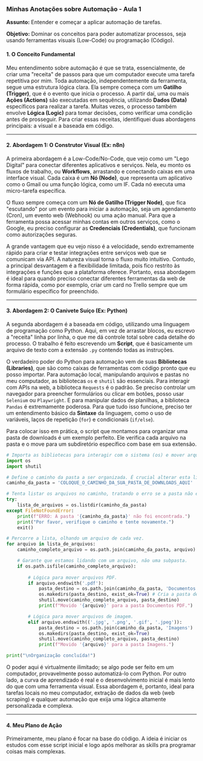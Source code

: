 ### **Minhas Anotações sobre Automação - Aula 1**

**Assunto:** Entender e começar a aplicar automação de tarefas.

**Objetivo:** Dominar os conceitos para poder automatizar processos, seja usando ferramentas visuais (Low-Code) ou programação (Código).

#### **1. O Conceito Fundamental**

Meu entendimento sobre automação é que se trata, essencialmente, de criar uma "receita" de passos para que um computador execute uma tarefa repetitiva por mim. Toda automação, independentemente da ferramenta, segue uma estrutura lógica clara. Ela sempre começa com um **Gatilho (Trigger)**, que é o evento que inicia o processo. A partir daí, uma ou mais **Ações (Actions)** são executadas em sequência, utilizando **Dados (Data)** específicos para realizar a tarefa. Muitas vezes, o processo também envolve **Lógica (Logic)** para tomar decisões, como verificar uma condição antes de prosseguir. Para criar essas receitas, identifiquei duas abordagens principais: a visual e a baseada em código.

-----

#### **2. Abordagem 1: O Construtor Visual (Ex: n8n)**

A primeira abordagem é a Low-Code/No-Code, que vejo como um "Lego Digital" para conectar diferentes aplicativos e serviços. Nela, eu monto os fluxos de trabalho, ou **Workflows**, arrastando e conectando caixas em uma interface visual. Cada caixa é um **Nó (Node)**, que representa um aplicativo como o Gmail ou uma função lógica, como um IF. Cada nó executa uma micro-tarefa específica.

O fluxo sempre começa com um **Nó de Gatilho (Trigger Node)**, que fica "escutando" por um evento para iniciar a automação, seja um agendamento (Cron), um evento web (Webhook) ou uma ação manual. Para que a ferramenta possa acessar minhas contas em outros serviços, como o Google, eu preciso configurar as **Credenciais (Credentials)**, que funcionam como autorizações seguras.

A grande vantagem que eu vejo nisso é a velocidade, sendo extremamente rápido para criar e testar integrações entre serviços web que se comunicam via API. A natureza visual torna o fluxo muito intuitivo. Contudo, a principal desvantagem é a flexibilidade limitada, pois fico restrito às integrações e funções que a plataforma oferece. Portanto, essa abordagem é ideal para quando preciso conectar diferentes ferramentas da web de forma rápida, como por exemplo, criar um card no Trello sempre que um formulário específico for preenchido.

-----

#### **3. Abordagem 2: O Canivete Suíço (Ex: Python)**

A segunda abordagem é a baseada em código, utilizando uma linguagem de programação como Python. Aqui, em vez de arrastar blocos, eu escrevo a "receita" linha por linha, o que me dá controle total sobre cada detalhe do processo. O trabalho é feito escrevendo um **Script**, que é basicamente um arquivo de texto com a extensão `.py` contendo todas as instruções.

O verdadeiro poder do Python para automação vem de suas **Bibliotecas (Libraries)**, que são como caixas de ferramentas com código pronto que eu posso importar. Para automação local, manipulando arquivos e pastas no meu computador, as bibliotecas `os` e `shutil` são essenciais. Para interagir com APIs na web, a biblioteca `Requests` é o padrão. Se preciso controlar um navegador para preencher formulários ou clicar em botões, posso usar `Selenium` ou `Playwright`. E para manipular dados de planilhas, a biblioteca `Pandas` é extremamente poderosa. Para que tudo isso funcione, preciso ter um entendimento básico da **Sintaxe** da linguagem, como o uso de variáveis, laços de repetição (`for`) e condicionais (`if/else`).

Para colocar isso em prática, o script que montamos para organizar uma pasta de downloads é um exemplo perfeito. Ele verifica cada arquivo na pasta e o move para um subdiretório específico com base em sua extensão.

```python
# Importa as bibliotecas para interagir com o sistema (os) e mover arquivos (shutil)
import os
import shutil

# Define o caminho da pasta a ser organizada. É crucial alterar esta linha.
caminho_da_pasta = 'COLOQUE_O_CAMINHO_DA_SUA_PASTA_DE_DOWNLOADS_AQUI'

# Tenta listar os arquivos no caminho, tratando o erro se a pasta não existir.
try:
    lista_de_arquivos = os.listdir(caminho_da_pasta)
except FileNotFoundError:
    print(f"ERRO: A pasta '{caminho_da_pasta}' não foi encontrada.")
    print("Por favor, verifique o caminho e tente novamente.")
    exit()

# Percorre a lista, olhando um arquivo de cada vez.
for arquivo in lista_de_arquivos:
    caminho_completo_arquivo = os.path.join(caminho_da_pasta, arquivo)

    # Garante que estamos lidando com um arquivo, não uma subpasta.
    if os.path.isfile(caminho_completo_arquivo):
        
        # Lógica para mover arquivos PDF.
        if arquivo.endswith('.pdf'):
            pasta_destino = os.path.join(caminho_da_pasta, 'Documentos PDF')
            os.makedirs(pasta_destino, exist_ok=True) # Cria a pasta de destino se não existir
            shutil.move(caminho_completo_arquivo, pasta_destino)
            print(f"Movido '{arquivo}' para a pasta Documentos PDF.")

        # Lógica para mover arquivos de imagem.
        elif arquivo.endswith(('.jpg', '.png', '.gif', '.jpeg')):
            pasta_destino = os.path.join(caminho_da_pasta, 'Imagens')
            os.makedirs(pasta_destino, exist_ok=True)
            shutil.move(caminho_completo_arquivo, pasta_destino)
            print(f"Movido '{arquivo}' para a pasta Imagens.")

print("\nOrganização concluída!")
```

O poder aqui é virtualmente ilimitado; se algo pode ser feito em um computador, provavelmente posso automatizá-lo com Python. Por outro lado, a curva de aprendizado é real e o desenvolvimento inicial é mais lento do que com uma ferramenta visual. Essa abordagem é, portanto, ideal para tarefas locais no meu computador, extração de dados da web (web scraping) e qualquer automação que exija uma lógica altamente personalizada e complexa.

-----

#### **4. Meu Plano de Ação**

Primeiramente, meu plano é focar na base do código. A ideia é iniciar os estudos com esse script inicial e logo após melhorar as skills pra programar coisas mais complexas.
